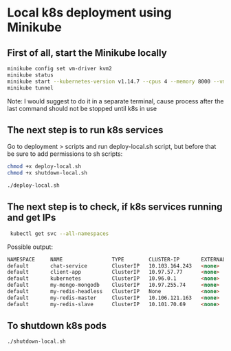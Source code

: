 # Local k8s deployment using Minikube

## First of all, start the Minikube locally

```bash
minikube config set vm-driver kvm2
minikube status
minikube start --kubernetes-version v1.14.7 --cpus 4 --memory 8000 --vm-driver=kvm2
minikube tunnel
```

Note: I would suggest to do it in a separate terminal, cause process after the last command should not be stopped until k8s in use

## The next step is to run k8s services

Go to deployment > scripts and run deploy-local.sh script, but before that be sure to add permissions to sh scripts:

```bash
chmod +x deploy-local.sh
chmod +x shutdown-local.sh
```

```bash
./deploy-local.sh
```

## The next step is to check, if k8s services running and get IPs

```bash
 kubectl get svc --all-namespaces
```

Possible output:

```html
NAMESPACE     NAME                TYPE        CLUSTER-IP       EXTERNAL-IP   PORT(S)                  AGE
default       chat-service        ClusterIP   10.103.164.243   <none>        3001/TCP                 54s
default       client-app          ClusterIP   10.97.57.77      <none>        80/TCP                   53s
default       kubernetes          ClusterIP   10.96.0.1        <none>        443/TCP                  72m
default       my-mongo-mongodb    ClusterIP   10.97.255.74     <none>        27017/TCP                57s
default       my-redis-headless   ClusterIP   None             <none>        6379/TCP                 54s
default       my-redis-master     ClusterIP   10.106.121.163   <none>        6379/TCP                 54s
default       my-redis-slave      ClusterIP   10.101.70.69     <none>        6379/TCP                 54s
```

## To shutdown k8s pods

```bash
./shutdown-local.sh
```

